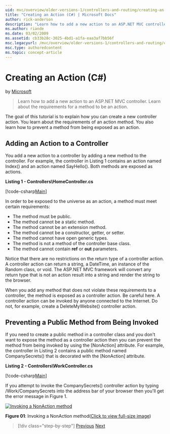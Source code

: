 ```yaml
---
uid: mvc/overview/older-versions-1/controllers-and-routing/creating-an-action-cs
title: "Creating an Action (C#) | Microsoft Docs"
author: rick-anderson
description: "Learn how to add a new action to an ASP.NET MVC controller. Learn about the requirements for a method to be an action. (C#)"
ms.author: riande
ms.date: 03/02/2009
ms.assetid: cb33b28c-3025-4bd1-a1fa-eaa3af7bb56f
msc.legacyurl: /mvc/overview/older-versions-1/controllers-and-routing/creating-an-action-cs
msc.type: authoredcontent
ms.topic: concept-article
---
```

# Creating an Action (C#)

by [Microsoft](https://github.com/microsoft)

> Learn how to add a new action to an ASP.NET MVC controller. Learn about the requirements for a method to be an action.

The goal of this tutorial is to explain how you can create a new controller action. You learn about the requirements of an action method. You also learn how to prevent a method from being exposed as an action.

## Adding an Action to a Controller

You add a new action to a controller by adding a new method to the controller. For example, the controller in Listing 1 contains an action named Index() and an action named SayHello(). Both methods are exposed as actions.

**Listing 1 - Controllers\HomeController.cs**

[!code-csharp[Main](creating-an-action-cs/samples/sample1.cs)]

In order to be exposed to the universe as an action, a method must meet certain requirements:

- The method must be public.
- The method cannot be a static method.
- The method cannot be an extension method.
- The method cannot be a constructor, getter, or setter.
- The method cannot have open generic types.
- The method is not a method of the controller base class.
- The method cannot contain **ref** or **out** parameters.

Notice that there are no restrictions on the return type of a controller action. A controller action can return a string, a DateTime, an instance of the Random class, or void. The ASP.NET MVC framework will convert any return type that is not an action result into a string and render the string to the browser.

When you add any method that does not violate these requirements to a controller, the method is exposed as a controller action. Be careful here. A controller action can be invoked by anyone connected to the Internet. Do not, for example, create a DeleteMyWebsite() controller action.

## Preventing a Public Method from Being Invoked

If you need to create a public method in a controller class and you don't want to expose the method as a controller action then you can prevent the method from being invoked by using the [NonAction] attribute. For example, the controller in Listing 2 contains a public method named CompanySecrets() that is decorated with the [NonAction] attribute.

**Listing 2 - Controllers\WorkController.cs**

[!code-csharp[Main](creating-an-action-cs/samples/sample2.cs)]

If you attempt to invoke the CompanySecrets() controller action by typing /Work/CompanySecrets into the address bar of your browser then you'll get the error message in Figure 1.

[![Invoking a NonAction method](creating-an-action-cs/_static/image1.jpg)](creating-an-action-cs/_static/image1.png)

**Figure 01**: Invoking a NonAction method([Click to view full-size image](creating-an-action-cs/_static/image2.png))

> [!div class="step-by-step"]
> [Previous](creating-a-controller-cs.md)
> [Next](asp-net-mvc-routing-overview-vb.md)
